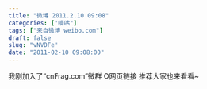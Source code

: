 ```yaml
---
title: "微博 2011.2.10 09:08"
categories: ["嘀咕"]
tags: ["来自微博 weibo.com"]
draft: false
slug: "vNVDFe"
date: "2011-02-10 09:08:00"
---
```


<p>我刚加入了“cnFrag.com”微群 O网页链接 推荐大家也来看看~ ​​​​</p>
